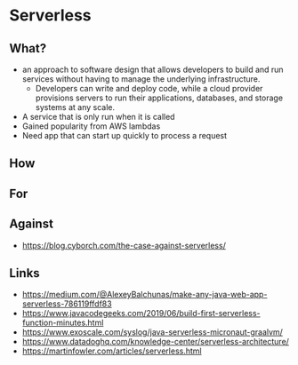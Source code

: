 # Serverless

## What?

- an approach to software design that allows developers to build and run services without having to manage the underlying infrastructure.
  - Developers can write and deploy code, while a cloud provider provisions servers to run their applications, databases, and storage systems at any scale.
- A service that is only run when it is called
- Gained popularity from AWS lambdas
- Need app that can start up quickly to process a request

## How

## For

## Against

- https://blog.cyborch.com/the-case-against-serverless/

## Links

- https://medium.com/@AlexeyBalchunas/make-any-java-web-app-serverless-786119ffdf83
- https://www.javacodegeeks.com/2019/06/build-first-serverless-function-minutes.html
- https://www.exoscale.com/syslog/java-serverless-micronaut-graalvm/
- https://www.datadoghq.com/knowledge-center/serverless-architecture/
- https://martinfowler.com/articles/serverless.html
